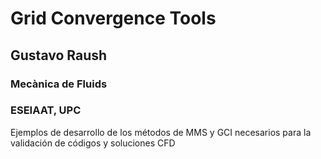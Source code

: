 # Grid Convergence Tools

## Gustavo Raush
### Mecànica de Fluids
### ESEIAAT, UPC

Ejemplos de desarrollo de los métodos de MMS y GCI necesarios para la validación de códigos y soluciones CFD